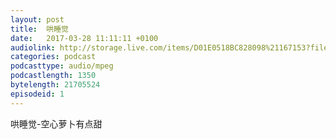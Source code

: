 ```yaml
---
layout: post
title:  哄睡觉
date:   2017-03-28 11:11:11 +0100
audiolink: http://storage.live.com/items/D01E0518BC828098%21167153?filename=sleep.mp3
categories: podcast 
podcasttype: audio/mpeg
podcastlength: 1350
bytelength: 21705524
episodeid: 1
---
```

哄睡觉-空心萝卜有点甜